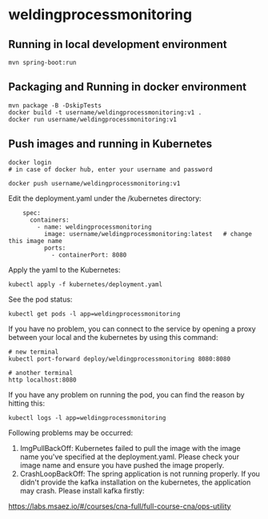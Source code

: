 # weldingprocessmonitoring

## Running in local development environment

```
mvn spring-boot:run
```

## Packaging and Running in docker environment

```
mvn package -B -DskipTests
docker build -t username/weldingprocessmonitoring:v1 .
docker run username/weldingprocessmonitoring:v1
```

## Push images and running in Kubernetes

```
docker login 
# in case of docker hub, enter your username and password

docker push username/weldingprocessmonitoring:v1
```

Edit the deployment.yaml under the /kubernetes directory:
```
    spec:
      containers:
        - name: weldingprocessmonitoring
          image: username/weldingprocessmonitoring:latest   # change this image name
          ports:
            - containerPort: 8080

```

Apply the yaml to the Kubernetes:
```
kubectl apply -f kubernetes/deployment.yaml
```

See the pod status:
```
kubectl get pods -l app=weldingprocessmonitoring
```

If you have no problem, you can connect to the service by opening a proxy between your local and the kubernetes by using this command:
```
# new terminal
kubectl port-forward deploy/weldingprocessmonitoring 8080:8080

# another terminal
http localhost:8080
```

If you have any problem on running the pod, you can find the reason by hitting this:
```
kubectl logs -l app=weldingprocessmonitoring
```

Following problems may be occurred:

1. ImgPullBackOff:  Kubernetes failed to pull the image with the image name you've specified at the deployment.yaml. Please check your image name and ensure you have pushed the image properly.
1. CrashLoopBackOff: The spring application is not running properly. If you didn't provide the kafka installation on the kubernetes, the application may crash. Please install kafka firstly:

https://labs.msaez.io/#/courses/cna-full/full-course-cna/ops-utility

